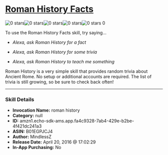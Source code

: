 # [Roman History Facts](http://alexa.amazon.com/#skills/amzn1.echo-sdk-ams.app.fa4c9328-7ab4-429e-b2be-4f421dc241a3)
![0 stars](../../images/ic_star_border_black_18dp_1x.png)![0 stars](../../images/ic_star_border_black_18dp_1x.png)![0 stars](../../images/ic_star_border_black_18dp_1x.png)![0 stars](../../images/ic_star_border_black_18dp_1x.png)![0 stars](../../images/ic_star_border_black_18dp_1x.png) 0

To use the Roman History Facts skill, try saying...

* *Alexa, ask Roman History for a fact*

* *Alexa, ask Roman History for some trivia*

* *Alexa, ask Roman History to teach me something*

Roman History is a very simple skill that provides random trivia about Ancient Rome. No setup or additional accounts are required. The list of trivia is still growing, so be sure to check back often!

***

### Skill Details

* **Invocation Name:** roman history
* **Category:** null
* **ID:** amzn1.echo-sdk-ams.app.fa4c9328-7ab4-429e-b2be-4f421dc241a3
* **ASIN:** B01EGPJCJ4
* **Author:** MindlessZ
* **Release Date:** April 20, 2016 @ 17:02:29
* **In-App Purchasing:** No
